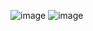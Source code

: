 ![image](https://github.com/user-attachments/assets/4ae56950-d1cf-47ad-8232-76d2c3a26b43)
![image](https://github.com/user-attachments/assets/4c451914-bbec-42a2-9e3f-f43fe2ad5f94)
